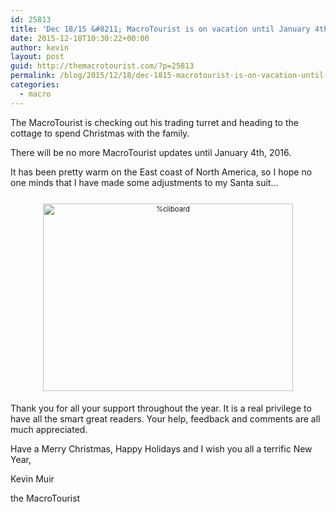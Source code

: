 ```yaml
---
id: 25813
title: 'Dec 18/15 &#8211; MacroTourist is on vacation until January 4th, 2016'
date: 2015-12-18T10:30:22+00:00
author: kevin
layout: post
guid: http://themacrotourist.com/?p=25813
permalink: /blog/2015/12/18/dec-1815-macrotourist-is-on-vacation-until-january-4th-2016/
categories:
  - macro
---
```

The MacroTourist is checking out his trading turret and heading to the cottage to spend Christmas with the family. 

There will be no more MacroTourist updates until January 4th, 2016.

It has been pretty warm on the East coast of North America, so I hope no one minds that I have made some adjustments to my Santa suit&#8230;

<div style="width: image width px; font-size: 80%; text-align: center;">
  <a href="http://themacrotourist.com/pictures/SantaDec1815.png"><img class="size-full wp-image-14271" style="padding-top: 1.0em; padding-bottom: 0.5em;" src="http://themacrotourist.com/pictures/SantaDec1815.png" alt="%cliboard" width="400" height="300" /></a>
</div>

Thank you for all your support throughout the year. It is a real privilege to have all the smart great readers. Your help, feedback and comments are all much appreciated.

Have a Merry Christmas, Happy Holidays and I wish you all a terrific New Year,
  
Kevin Muir
  
the MacroTourist